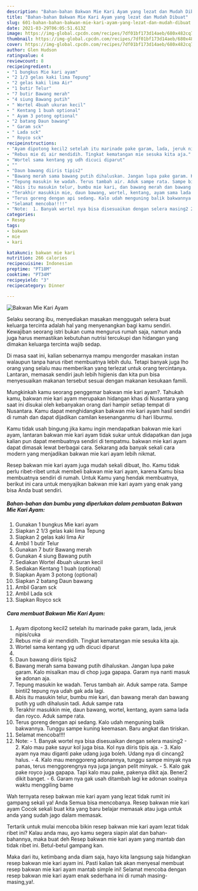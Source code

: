 ```yaml
---
description: "Bahan-bahan Bakwan Mie Kari Ayam yang lezat dan Mudah Dibuat"
title: "Bahan-bahan Bakwan Mie Kari Ayam yang lezat dan Mudah Dibuat"
slug: 601-bahan-bahan-bakwan-mie-kari-ayam-yang-lezat-dan-mudah-dibuat
date: 2021-03-29T06:05:51.613Z
image: https://img-global.cpcdn.com/recipes/7df01bf173d14aeb/680x482cq70/bakwan-mie-kari-ayam-foto-resep-utama.jpg
thumbnail: https://img-global.cpcdn.com/recipes/7df01bf173d14aeb/680x482cq70/bakwan-mie-kari-ayam-foto-resep-utama.jpg
cover: https://img-global.cpcdn.com/recipes/7df01bf173d14aeb/680x482cq70/bakwan-mie-kari-ayam-foto-resep-utama.jpg
author: Glen Hudson
ratingvalue: 4
reviewcount: 8
recipeingredient:
- "1 bungkus Mie kari ayam"
- "2 1/3 gelas kaki lima Tepung"
- "2 gelas kaki lima Air"
- "1 butir Telur"
- "7 butir Bawang merah"
- "4 siung Bawang putih"
- " Wortel 4buah ukuran kecil"
- " Kentang 1 buah optional"
- " Ayam 3 potong optional"
- "2 batang Daun bawang"
- " Garam sck"
- " Lada sck"
- " Royco sck"
recipeinstructions:
- "Ayam dipotong kecil2 setelah itu marinade pake garam, lada, jeruk nipis/cuka"
- "Rebus mie di air mendidih. Tingkat kematangan mie sesuka kita aja."
- "Wortel sama kentang yg udh dicuci diparut"
- ""
- "Daun bawang diiris tipis2"
- "Bawang merah sama bawang putih dihaluskan. Jangan lupa pake garam. Kalo misalkan mau di chop juga gapapa. Garam nya nanti masuk ke adonan aja."
- "Tepung masukin ke wadah. Terus tambah air. Aduk sampe rata. Sampe bintil2 tepung nya udah gak ada lagi."
- "Abis itu masukin telur, bumbu mie kari, dan bawang merah dan bawang putih yg udh dihalusin tadi. Aduk sampe rata"
- "Terakhir masukkin mie, daun bawang, wortel, kentang, ayam sama lada dan royco. Aduk sampe rata."
- "Terus goreng dengan api sedang. Kalo udah menguning balik bakwannya. Tunggu sampe kuning keemasan. Baru angkat dan tiriskan."
- "Selamat mencoba!!!!"
- "Note:  1. Banyak wortel nya bisa disesuaikan dengan selera masing2 2. Kalo mau pake sayur kol juga bisa. Kol nya diiris tipis aja. 3. Kalo ayam nya mau diganti pake udang juga boleh. Udang nya di cincang2 halus. 4. Kalo mau menggoreng adonannya, tunggu sampe minyak nya panas, terus menggorengnya nya juga jangan pelit minyak.  5. Kalo gak pake royco juga gapapa. Tapi kalo mau pake, pakenya dikit aja. Bener2 dikit banget.  6. Garam nya gak usah ditambah lagi ke adonan soalnya waktu menggiling bame"
categories:
- Resep
tags:
- bakwan
- mie
- kari

katakunci: bakwan mie kari 
nutrition: 266 calories
recipecuisine: Indonesian
preptime: "PT18M"
cooktime: "PT34M"
recipeyield: "3"
recipecategory: Dinner

---
```



![Bakwan Mie Kari Ayam](https://img-global.cpcdn.com/recipes/7df01bf173d14aeb/680x482cq70/bakwan-mie-kari-ayam-foto-resep-utama.jpg)

Selaku seorang ibu, menyediakan masakan menggugah selera buat keluarga tercinta adalah hal yang menyenangkan bagi kamu sendiri. Kewajiban seorang istri bukan cuma mengurus rumah saja, namun anda juga harus memastikan kebutuhan nutrisi tercukupi dan hidangan yang dimakan keluarga tercinta wajib sedap.

Di masa  saat ini, kalian sebenarnya mampu mengorder masakan instan walaupun tanpa harus ribet membuatnya lebih dulu. Tetapi banyak juga lho orang yang selalu mau memberikan yang terlezat untuk orang tercintanya. Lantaran, memasak sendiri jauh lebih higienis dan kita pun bisa menyesuaikan makanan tersebut sesuai dengan makanan kesukaan famili. 



Mungkinkah kamu seorang penggemar bakwan mie kari ayam?. Tahukah kamu, bakwan mie kari ayam merupakan hidangan khas di Nusantara yang saat ini disukai oleh kebanyakan orang dari hampir setiap tempat di Nusantara. Kamu dapat menghidangkan bakwan mie kari ayam hasil sendiri di rumah dan dapat dijadikan camilan kesenanganmu di hari liburmu.

Kamu tidak usah bingung jika kamu ingin mendapatkan bakwan mie kari ayam, lantaran bakwan mie kari ayam tidak sukar untuk didapatkan dan juga kalian pun dapat membuatnya sendiri di tempatmu. bakwan mie kari ayam dapat dimasak lewat berbagai cara. Sekarang ada banyak sekali cara modern yang menjadikan bakwan mie kari ayam lebih nikmat.

Resep bakwan mie kari ayam juga mudah sekali dibuat, lho. Kamu tidak perlu ribet-ribet untuk membeli bakwan mie kari ayam, karena Kamu bisa membuatnya sendiri di rumah. Untuk Kamu yang hendak membuatnya, berikut ini cara untuk menyajikan bakwan mie kari ayam yang enak yang bisa Anda buat sendiri.

<!--inarticleads1-->

##### Bahan-bahan dan bumbu yang diperlukan dalam pembuatan Bakwan Mie Kari Ayam:

1. Gunakan 1 bungkus Mie kari ayam
1. Siapkan 2 1/3 gelas kaki lima Tepung
1. Siapkan 2 gelas kaki lima Air
1. Ambil 1 butir Telur
1. Gunakan 7 butir Bawang merah
1. Gunakan 4 siung Bawang putih
1. Sediakan  Wortel 4buah ukuran kecil
1. Sediakan  Kentang 1 buah (optional)
1. Siapkan  Ayam 3 potong (optional)
1. Siapkan 2 batang Daun bawang
1. Ambil  Garam sck
1. Ambil  Lada sck
1. Siapkan  Royco sck




<!--inarticleads2-->

##### Cara membuat Bakwan Mie Kari Ayam:

1. Ayam dipotong kecil2 setelah itu marinade pake garam, lada, jeruk nipis/cuka
1. Rebus mie di air mendidih. Tingkat kematangan mie sesuka kita aja.
1. Wortel sama kentang yg udh dicuci diparut
1. 
1. Daun bawang diiris tipis2
1. Bawang merah sama bawang putih dihaluskan. Jangan lupa pake garam. Kalo misalkan mau di chop juga gapapa. Garam nya nanti masuk ke adonan aja.
1. Tepung masukin ke wadah. Terus tambah air. Aduk sampe rata. Sampe bintil2 tepung nya udah gak ada lagi.
1. Abis itu masukin telur, bumbu mie kari, dan bawang merah dan bawang putih yg udh dihalusin tadi. Aduk sampe rata
1. Terakhir masukkin mie, daun bawang, wortel, kentang, ayam sama lada dan royco. Aduk sampe rata.
1. Terus goreng dengan api sedang. Kalo udah menguning balik bakwannya. Tunggu sampe kuning keemasan. Baru angkat dan tiriskan.
1. Selamat mencoba!!!!
1. Note:  - 1. Banyak wortel nya bisa disesuaikan dengan selera masing2 - 2. Kalo mau pake sayur kol juga bisa. Kol nya diiris tipis aja. - 3. Kalo ayam nya mau diganti pake udang juga boleh. Udang nya di cincang2 halus. - 4. Kalo mau menggoreng adonannya, tunggu sampe minyak nya panas, terus menggorengnya nya juga jangan pelit minyak.  - 5. Kalo gak pake royco juga gapapa. Tapi kalo mau pake, pakenya dikit aja. Bener2 dikit banget.  - 6. Garam nya gak usah ditambah lagi ke adonan soalnya waktu menggiling bame




Wah ternyata resep bakwan mie kari ayam yang lezat tidak rumit ini gampang sekali ya! Anda Semua bisa mencobanya. Resep bakwan mie kari ayam Cocok sekali buat kita yang baru belajar memasak atau juga untuk anda yang sudah jago dalam memasak.

Tertarik untuk mulai mencoba bikin resep bakwan mie kari ayam lezat tidak ribet ini? Kalau anda mau, ayo kamu segera siapin alat dan bahan-bahannya, maka buat deh Resep bakwan mie kari ayam yang mantab dan tidak ribet ini. Betul-betul gampang kan. 

Maka dari itu, ketimbang anda diam saja, hayo kita langsung saja hidangkan resep bakwan mie kari ayam ini. Pasti kalian tak akan menyesal membuat resep bakwan mie kari ayam mantab simple ini! Selamat mencoba dengan resep bakwan mie kari ayam enak sederhana ini di rumah masing-masing,ya!.

